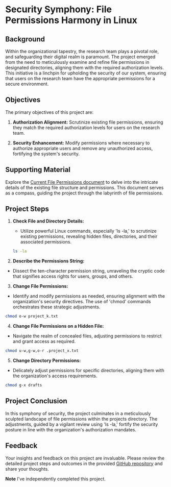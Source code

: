 # Security Symphony: File Permissions Harmony in Linux

## Background

Within the organizational tapestry, the research team plays a pivotal role, and safeguarding their digital realm is paramount. The project emerged from the need to meticulously examine and refine file permissions in designated directories, aligning them with the required authorization levels. This initiative is a linchpin for upholding the security of our system, ensuring that users on the research team have the appropriate permissions for a secure environment.

## Objectives

The primary objectives of this project are:

1. **Authorization Alignment:** Scrutinize existing file permissions, ensuring they match the required authorization levels for users on the research team.
   
2. **Security Enhancement:** Modify permissions where necessary to authorize appropriate users and remove any unauthorized access, fortifying the system's security.

## Supporting Material

Explore the [Current File Permissions document](#) to delve into the intricate details of the existing file structure and permissions. This document serves as a compass, guiding the project through the labyrinth of file permissions.

## Project Steps

1. **Check File and Directory Details:**
   - Utilize powerful Linux commands, especially 'ls -la,' to scrutinize existing permissions, revealing hidden files, directories, and their associated permissions.

   ```bash
   ls -la
   ```
2. **Describe the Permissions String:**
  - Dissect the ten-character permission string, unraveling the cryptic code that signifies access rights for users, groups, and others.

3. **Change File Permissions:**
  - Identify and modify permissions as needed, ensuring alignment with the organization's security directives. The use of 'chmod' commands orchestrates these strategic adjustments.
```bash
chmod o-w project_k.txt
```
4. **Change File Permissions on a Hidden File:**
  - Navigate the realm of concealed files, adjusting permissions to restrict and grant access as required.
```bash
chmod u-w,g-w,o-r .project_x.txt
```
5. **Change Directory Permissions:**
  - Delicately adjust permissions for specific directories, aligning them with the organization's access requirements.
```bash
chmod g-x drafts
```

## Project Conclusion
In this symphony of security, the project culminates in a meticulously sculpted landscape of file permissions within the projects directory. The adjustments, guided by a vigilant review using 'ls -la,' fortify the security posture in line with the organization's authorization mandates.

## Feedback
Your insights and feedback on this project are invaluable. Please review the detailed project steps and outcomes in the provided [GitHub repository](https://github.com/JustinAntunes-Cardoso/Linux-Permissions) and share your thoughts.

**Note**
I've independently completed this project.
